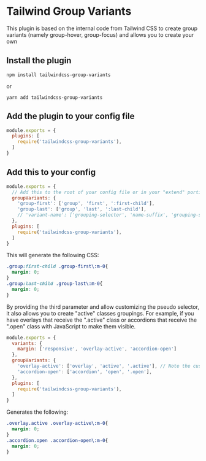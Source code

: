 # Tailwind Group Variants

This plugin is based on the internal code from Tailwind CSS to create group variants (namely group-hover, group-focus) and allows you to create your own

## Install the plugin

```npm install tailwindcss-group-variants```

or

```yarn add tailwindcss-group-variants```

## Add the plugin to your config file

```js
module.exports = {
  plugins: [
    require('tailwindcss-group-variants'),
  ]
}
```

## Add this to your config


```js
module.exports = {
  // Add this to the root of your config file or in your "extend" portion.
  groupVariants: {
    'group-first': ['group', 'first', ':first-child'],
    'group-last': ['group', 'last', ':last-child'],
    // 'variant-name': ['grouping-selector', 'name-suffix', 'grouping-suffix']
  },
  plugins: [
    require('tailwindcss-group-variants'),
  ]
}
```

This will generate the following CSS:

```css
.group:first-child .group-first\:m-0{
  margin: 0;
}
.group:last-child .group-last\:m-0{
  margin: 0;
}
```

By providing the third parameter and allow customizing the pseudo selector, it also allows you to create "active" classes groupings. For example, if you have overlays that receive the ".active" class or accordions that receive the ".open" class with JavaScript to make them visible.

```js
module.exports = {
  variants: {
    margin: ['responsive', 'overlay-active', 'accordion-open']
  },
  groupVariants: {
    'overlay-active': ['overlay', 'active', '.active'], // Note the custom name to avoid conflicts with existing pseudo variants like "active"
    'accordion-open': ['accordion', 'open', '.open'],
  },
  plugins: [
    require('tailwindcss-group-variants'),
  ]
}
```

Generates the following:

```css
.overlay.active .overlay-active\:m-0{
  margin: 0;
}
.accordion.open .accordion-open\:m-0{
  margin: 0;
}
```